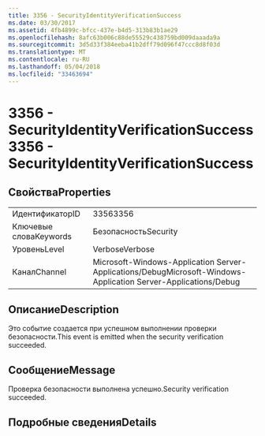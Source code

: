 ```yaml
---
title: 3356 - SecurityIdentityVerificationSuccess
ms.date: 03/30/2017
ms.assetid: 4fb4899c-bfcc-437e-b4d5-313b83b1ae29
ms.openlocfilehash: 8afc63b006c88de55529c438759bd009daaada9a
ms.sourcegitcommit: 3d5d33f384eeba41b2dff79d096f47ccc8d8f03d
ms.translationtype: MT
ms.contentlocale: ru-RU
ms.lasthandoff: 05/04/2018
ms.locfileid: "33463694"
---
```

# <a name="3356---securityidentityverificationsuccess"></a><span data-ttu-id="e93a5-102">3356 - SecurityIdentityVerificationSuccess</span><span class="sxs-lookup"><span data-stu-id="e93a5-102">3356 - SecurityIdentityVerificationSuccess</span></span>
## <a name="properties"></a><span data-ttu-id="e93a5-103">Свойства</span><span class="sxs-lookup"><span data-stu-id="e93a5-103">Properties</span></span>  
  
|||  
|-|-|  
|<span data-ttu-id="e93a5-104">Идентификатор</span><span class="sxs-lookup"><span data-stu-id="e93a5-104">ID</span></span>|<span data-ttu-id="e93a5-105">3356</span><span class="sxs-lookup"><span data-stu-id="e93a5-105">3356</span></span>|  
|<span data-ttu-id="e93a5-106">Ключевые слова</span><span class="sxs-lookup"><span data-stu-id="e93a5-106">Keywords</span></span>|<span data-ttu-id="e93a5-107">Безопасность</span><span class="sxs-lookup"><span data-stu-id="e93a5-107">Security</span></span>|  
|<span data-ttu-id="e93a5-108">Уровень</span><span class="sxs-lookup"><span data-stu-id="e93a5-108">Level</span></span>|<span data-ttu-id="e93a5-109">Verbose</span><span class="sxs-lookup"><span data-stu-id="e93a5-109">Verbose</span></span>|  
|<span data-ttu-id="e93a5-110">Канал</span><span class="sxs-lookup"><span data-stu-id="e93a5-110">Channel</span></span>|<span data-ttu-id="e93a5-111">Microsoft-Windows-Application Server-Applications/Debug</span><span class="sxs-lookup"><span data-stu-id="e93a5-111">Microsoft-Windows-Application Server-Applications/Debug</span></span>|  
  
## <a name="description"></a><span data-ttu-id="e93a5-112">Описание</span><span class="sxs-lookup"><span data-stu-id="e93a5-112">Description</span></span>  
 <span data-ttu-id="e93a5-113">Это событие создается при успешном выполнении проверки безопасности.</span><span class="sxs-lookup"><span data-stu-id="e93a5-113">This event is emitted when the security verification succeeded.</span></span>  
  
## <a name="message"></a><span data-ttu-id="e93a5-114">Сообщение</span><span class="sxs-lookup"><span data-stu-id="e93a5-114">Message</span></span>  
 <span data-ttu-id="e93a5-115">Проверка безопасности выполнена успешно.</span><span class="sxs-lookup"><span data-stu-id="e93a5-115">Security verification succeeded.</span></span>  
  
## <a name="details"></a><span data-ttu-id="e93a5-116">Подробные сведения</span><span class="sxs-lookup"><span data-stu-id="e93a5-116">Details</span></span>

